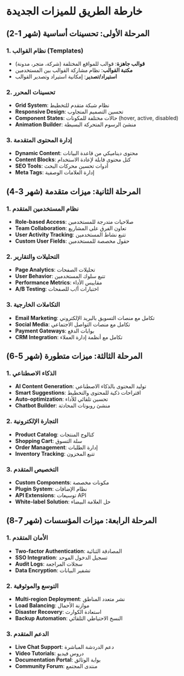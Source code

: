 # خارطة الطريق للميزات الجديدة

## المرحلة الأولى: تحسينات أساسية (شهر 1-2)

### 1. نظام القوالب (Templates)
- **قوالب جاهزة**: قوالب للمواقع المختلفة (شركة، متجر، مدونة)
- **مكتبة القوالب**: نظام مشاركة القوالب بين المستخدمين
- **استيراد/تصدير**: إمكانية استيراد وتصدير القوالب

### 2. تحسينات المحرر
- **Grid System**: نظام شبكة متقدم للتخطيط
- **Responsive Design**: تحسين التصميم المتجاوب
- **Component States**: حالات مختلفة للمكونات (hover, active, disabled)
- **Animation Builder**: منشئ الرسوم المتحركة البسيطة

### 3. إدارة المحتوى المتقدمة
- **Dynamic Content**: محتوى ديناميكي من قاعدة البيانات
- **Content Blocks**: كتل محتوى قابلة لإعادة الاستخدام
- **SEO Tools**: أدوات تحسين محركات البحث
- **Meta Tags**: إدارة العلامات الوصفية

## المرحلة الثانية: ميزات متقدمة (شهر 3-4)

### 1. نظام المستخدمين المتقدم
- **Role-based Access**: صلاحيات متدرجة للمستخدمين
- **Team Collaboration**: تعاون الفرق على المشاريع
- **User Activity Tracking**: تتبع نشاط المستخدمين
- **Custom User Fields**: حقول مخصصة للمستخدمين

### 2. التحليلات والتقارير
- **Page Analytics**: تحليلات الصفحات
- **User Behavior**: تتبع سلوك المستخدمين
- **Performance Metrics**: مقاييس الأداء
- **A/B Testing**: اختبارات أ/ب للصفحات

### 3. التكاملات الخارجية
- **Email Marketing**: تكامل مع منصات التسويق بالبريد الإلكتروني
- **Social Media**: تكامل مع منصات التواصل الاجتماعي
- **Payment Gateways**: بوابات الدفع
- **CRM Integration**: تكامل مع أنظمة إدارة العملاء

## المرحلة الثالثة: ميزات متطورة (شهر 5-6)

### 1. الذكاء الاصطناعي
- **AI Content Generation**: توليد المحتوى بالذكاء الاصطناعي
- **Smart Suggestions**: اقتراحات ذكية للمحتوى والتخطيط
- **Auto-optimization**: تحسين تلقائي للأداء
- **Chatbot Builder**: منشئ روبوتات المحادثة

### 2. التجارة الإلكترونية
- **Product Catalog**: كتالوج المنتجات
- **Shopping Cart**: سلة التسوق
- **Order Management**: إدارة الطلبات
- **Inventory Tracking**: تتبع المخزون

### 3. التخصيص المتقدم
- **Custom Components**: مكونات مخصصة
- **Plugin System**: نظام الإضافات
- **API Extensions**: توسيعات API
- **White-label Solution**: حل العلامة البيضاء

## المرحلة الرابعة: ميزات المؤسسات (شهر 7-8)

### 1. الأمان المتقدم
- **Two-factor Authentication**: المصادقة الثنائية
- **SSO Integration**: تسجيل الدخول الموحد
- **Audit Logs**: سجلات المراجعة
- **Data Encryption**: تشفير البيانات

### 2. التوسع والموثوقية
- **Multi-region Deployment**: نشر متعدد المناطق
- **Load Balancing**: موازنة الأحمال
- **Disaster Recovery**: استعادة الكوارث
- **Backup Automation**: النسخ الاحتياطي التلقائي

### 3. الدعم المتقدم
- **Live Chat Support**: دعم الدردشة المباشرة
- **Video Tutorials**: دروس فيديو
- **Documentation Portal**: بوابة الوثائق
- **Community Forum**: منتدى المجتمع
